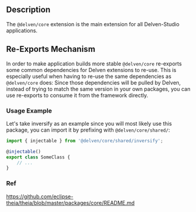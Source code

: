 
## Description

The `@delven/core` extension is the main extension for all Delven-Studio applications.


## Re-Exports Mechanism

In order to make application builds more stable `@delven/core` re-exports some common dependencies for Delven extensions to re-use. This is especially useful when having to re-use the same dependencies as `@delven/core` does: Since those dependencies will be pulled by Delven, instead of trying to match the same version in your own packages, you can use re-exports to consume it from the framework directly.

### Usage Example

Let's take inversify as an example since you will most likely use this package, you can import it by prefixing with `@delven/core/shared/`:

```js
import { injectable } from '@delven/core/shared/inversify';

@injectable()
export class SomeClass {
    // ...
}
```


### Ref

https://github.com/eclipse-theia/theia/blob/master/packages/core/README.md
